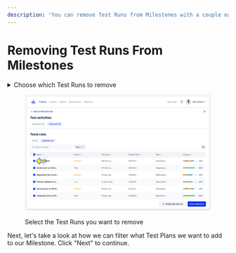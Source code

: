 ```yaml
---
description: 'You can remove Test Runs from Milestones with a couple easy steps:'
---
```


# Removing Test Runs From Milestones

<details>

<summary>Choose which Test Runs to remove</summary>

On the Test Runs page of the Milestone you are working on, tick the check box next to the Test Plans you wish to remove from the "Selected" tab, and they will be automatically removed.

</details>

<figure><img src="../../../.gitbook/assets/336_Milestones 35_Create milestone - Test runs (1).png" alt=""><figcaption><p>Select the Test Runs you want to remove</p></figcaption></figure>

Next, let's take a look at how we can filter what Test Plans we want to add to our Milestone. Click "Next" to continue.
